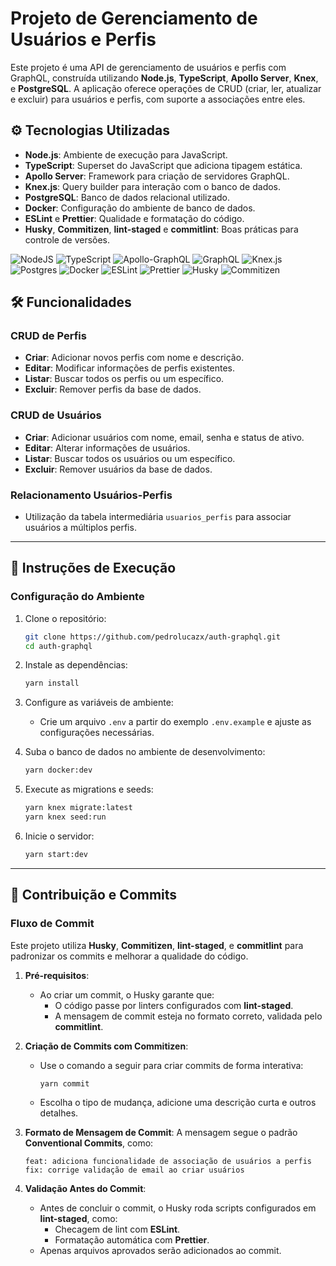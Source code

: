 # Projeto de Gerenciamento de Usuários e Perfis

Este projeto é uma API de gerenciamento de usuários e perfis com GraphQL, construída utilizando **Node.js**, **TypeScript**, **Apollo Server**, **Knex**, e **PostgreSQL**. A aplicação oferece operações de CRUD (criar, ler, atualizar e excluir) para usuários e perfis, com suporte a associações entre eles.

## ⚙️ Tecnologias Utilizadas

- **Node.js**: Ambiente de execução para JavaScript.
- **TypeScript**: Superset do JavaScript que adiciona tipagem estática.
- **Apollo Server**: Framework para criação de servidores GraphQL.
- **Knex.js**: Query builder para interação com o banco de dados.
- **PostgreSQL**: Banco de dados relacional utilizado.
- **Docker**: Configuração do ambiente de banco de dados.
- **ESLint** e **Prettier**: Qualidade e formatação do código.
- **Husky**, **Commitizen**, **lint-staged** e **commitlint**: Boas práticas para controle de versões.

![NodeJS](https://img.shields.io/badge/node.js-6DA55F?style=for-the-badge&logo=node.js&logoColor=white)
![TypeScript](https://img.shields.io/badge/typescript-%23007ACC.svg?style=for-the-badge&logo=typescript&logoColor=white)
![Apollo-GraphQL](https://img.shields.io/badge/-ApolloGraphQL-311C87?style=for-the-badge&logo=apollo-graphql)
![GraphQL](https://img.shields.io/badge/-GraphQL-E10098?style=for-the-badge&logo=graphql&logoColor=white)
![Knex.js](https://img.shields.io/badge/Knex.js-orange?style=for-the-badge&logo=data:image/svg+xml;base64,<base64-da-imagem>&logoColor=white)
![Postgres](https://img.shields.io/badge/postgres-%23316192.svg?style=for-the-badge&logo=postgresql&logoColor=white)
![Docker](https://img.shields.io/badge/docker-%230db7ed.svg?style=for-the-badge&logo=docker&logoColor=white)
![ESLint](https://img.shields.io/badge/ESLint-4B3263?style=for-the-badge&logo=eslint&logoColor=white)
![Prettier](https://img.shields.io/badge/prettier-%23F7B93E.svg?style=for-the-badge&logo=prettier&logoColor=black)
![Husky](https://img.shields.io/badge/Husky-%23454A64.svg?style=for-the-badge&logo=husky&logoColor=white)
![Commitizen](https://img.shields.io/badge/Commitizen-%23FE6B37.svg?style=for-the-badge&logo=commitizen&logoColor=white)

## 🛠️ Funcionalidades

### **CRUD de Perfis**

- **Criar**: Adicionar novos perfis com nome e descrição.
- **Editar**: Modificar informações de perfis existentes.
- **Listar**: Buscar todos os perfis ou um específico.
- **Excluir**: Remover perfis da base de dados.

### **CRUD de Usuários**

- **Criar**: Adicionar usuários com nome, email, senha e status de ativo.
- **Editar**: Alterar informações de usuários.
- **Listar**: Buscar todos os usuários ou um específico.
- **Excluir**: Remover usuários da base de dados.

### **Relacionamento Usuários-Perfis**

- Utilização da tabela intermediária `usuarios_perfis` para associar usuários a múltiplos perfis.

---

## 🚀 Instruções de Execução

### **Configuração do Ambiente**

1. Clone o repositório:

   ```bash
   git clone https://github.com/pedrolucazx/auth-graphql.git
   cd auth-graphql
   ```

2. Instale as dependências:

   ```bash
   yarn install
   ```

3. Configure as variáveis de ambiente:

   - Crie um arquivo `.env` a partir do exemplo `.env.example` e ajuste as configurações necessárias.

4. Suba o banco de dados no ambiente de desenvolvimento:

   ```bash
   yarn docker:dev
   ```

5. Execute as migrations e seeds:

   ```bash
   yarn knex migrate:latest
   yarn knex seed:run
   ```

6. Inicie o servidor:

   ```bash
   yarn start:dev
   ```

---

## 🎨 Contribuição e Commits

### **Fluxo de Commit**

Este projeto utiliza **Husky**, **Commitizen**, **lint-staged**, e **commitlint** para padronizar os commits e melhorar a qualidade do código.

1. **Pré-requisitos**:

   - Ao criar um commit, o Husky garante que:
     - O código passe por linters configurados com **lint-staged**.
     - A mensagem de commit esteja no formato correto, validada pelo **commitlint**.

2. **Criação de Commits com Commitizen**:

   - Use o comando a seguir para criar commits de forma interativa:
     ```bash
     yarn commit
     ```
   - Escolha o tipo de mudança, adicione uma descrição curta e outros detalhes.

3. **Formato de Mensagem de Commit**:
   A mensagem segue o padrão **Conventional Commits**, como:

   ```
   feat: adiciona funcionalidade de associação de usuários a perfis
   fix: corrige validação de email ao criar usuários
   ```

4. **Validação Antes do Commit**:
   - Antes de concluir o commit, o Husky roda scripts configurados em **lint-staged**, como:
     - Checagem de lint com **ESLint**.
     - Formatação automática com **Prettier**.
   - Apenas arquivos aprovados serão adicionados ao commit.
